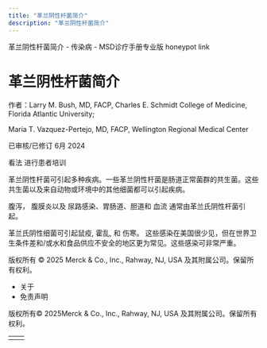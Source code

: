 ```yaml
---
title: "革兰阴性杆菌简介"
description: "革兰阴性杆菌简介"
---
```


﻿革兰阴性杆菌简介 \- 传染病 \- MSD诊疗手册专业版 honeypot link

# 革兰阴性杆菌简介

作者：Larry M. Bush, MD, FACP, Charles E. Schmidt College of Medicine, Florida Atlantic University;

Maria T. Vazquez-Pertejo, MD, FACP, Wellington Regional Medical Center

已审核/已修订 6月 2024

看法 进行患者培训

革兰阴性杆菌可引起多种疾病。一些革兰阴性杆菌是肠道正常菌群的共生菌。这些共生菌以及来自动物或环境中的其他细菌都可以引起疾病。

腹泻， 腹膜炎以及 尿路感染、胃肠道、胆道和 血流 通常由革兰氏阴性杆菌引起。

革兰氏阴性细菌可引起鼠疫, 霍乱, 和 伤寒。 这些感染在美国很少见，但在世界卫生条件差和/或水和食品供应不安全的地区更为常见。这些感染可非常严重。



版权所有 © 2025
Merck & Co., Inc., Rahway, NJ, USA 及其附属公司。保留所有权利。

- 关于
- 免责声明

版权所有© 2025Merck & Co., Inc., Rahway, NJ, USA 及其附属公司。保留所有权利。

|     |     |
| --- | --- |
|  |  |